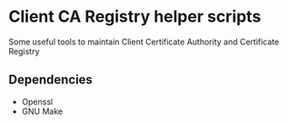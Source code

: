 Client CA Registry helper scripts
=================================

Some useful tools to maintain Client Certificate Authority and Certificate Registry


Dependencies
------------

* Openssl
* GNU Make
